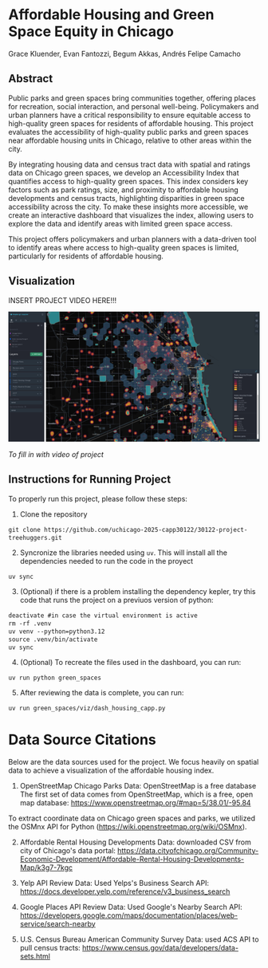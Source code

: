 # Affordable Housing and Green Space Equity in Chicago
Grace Kluender, Evan Fantozzi, Begum Akkas, Andrés Felipe Camacho

## Abstract
Public parks and green spaces bring communities together, offering places for recreation, social interaction, and personal well-being. Policymakers and urban planners have a critical responsibility to ensure equitable access to high-quality green spaces for residents of affordable housing. This project evaluates the accessibility of high-quality public parks and green spaces near affordable housing units in Chicago, relative to other areas within the city.

By integrating housing data and census tract data with spatial and ratings data on Chicago green spaces, we develop an Accessibility Index that quantifies access to high-quality green spaces. This index considers key factors such as park ratings, size, and proximity to affordable housing developments and census tracts, highlighting disparities in green space accessibility across the city. To make these insights more accessible, we create an interactive dashboard that visualizes the index, allowing users to explore the data and identify areas with limited green space access.

This project offers policymakers and urban planners with a data-driven tool to identify areas where access to high-quality green spaces is limited, particularly for residents of affordable housing.

## Visualization

INSERT PROJECT VIDEO HERE!!!

<img src="./viz/Viz23Feb2025.png" alt="Chicago Parks Visualization" width="800"/>


*To fill in with video of project*


## Instructions for Running Project

To properly run this project, please follow these steps: 

1) Clone the repository

``` 
git clone https://github.com/uchicago-2025-capp30122/30122-project-treehuggers.git
```

2) Syncronize the libraries needed using ```uv```. This will install all the dependencies needed to run the code in the proyect

```
uv sync
```

3) (Optional) if there is a problem installing the dependency kepler, try this code that runs the project on a previuos version of python: 

```
deactivate #in case the virtual environment is active
rm -rf .venv
uv venv --python=python3.12
source .venv/bin/activate
uv sync
```

4) (Optional) To recreate the files used in the dashboard, you can run: 
```
uv run python green_spaces 
```

5) After reviewing the data is complete, you can run:

```
uv run green_spaces/viz/dash_housing_capp.py
```



# Data Source Citations

Below are the data sources used for the project. We focus heavily on spatial
data to achieve a visualization of the affordable housing index.

1) OpenStreetMap Chicago Parks Data: OpenStreetMap is a free database 
The first set of data comes from OpenStreetMap, which is a free, open map
database: https://www.openstreetmap.org/#map=5/38.01/-95.84

To extract coordinate data on Chicago green spaces and parks, we utilized the 
OSMnx API for Python (https://wiki.openstreetmap.org/wiki/OSMnx). 

2) Affordable Rental Housing Developments Data: downloaded CSV from city of Chicago's data portal: https://data.cityofchicago.org/Community-Economic-Development/Affordable-Rental-Housing-Developments-Map/k3g7-7kgc 

3) Yelp API Review Data: Used Yelps's Business Search API: https://docs.developer.yelp.com/reference/v3_business_search 

4) Google Places API Review Data: Used Google's Nearby Search API: https://developers.google.com/maps/documentation/places/web-service/search-nearby 

5) U.S. Census Bureau American Community Survey Data: used ACS API to pull census tracts: https://www.census.gov/data/developers/data-sets.html 



